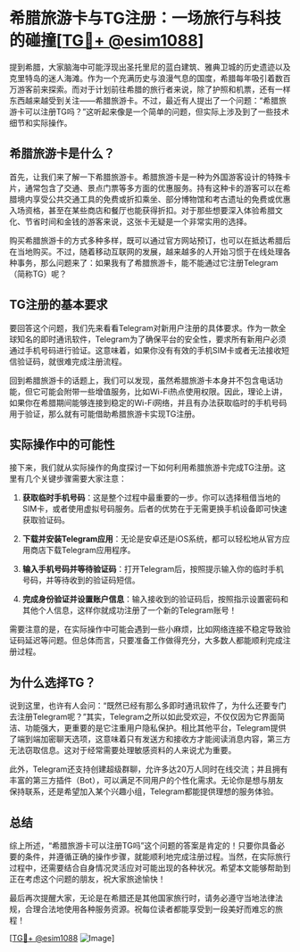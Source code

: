 # 希腊旅游卡与TG注册：一场旅行与科技的碰撞[[TG💪+ @esim1088](https://t.me/s/esim1088)]

提到希腊，大家脑海中可能浮现出圣托里尼的蓝白建筑、雅典卫城的历史遗迹以及克里特岛的迷人海滩。作为一个充满历史与浪漫气息的国度，希腊每年吸引着数百万游客前来探索。而对于计划前往希腊的旅行者来说，除了护照和机票，还有一样东西越来越受到关注——希腊旅游卡。不过，最近有人提出了一个问题：“希腊旅游卡可以注册TG吗？”这听起来像是一个简单的问题，但实际上涉及到了一些技术细节和实际操作。

## 希腊旅游卡是什么？

首先，让我们来了解一下希腊旅游卡。希腊旅游卡是一种为外国游客设计的特殊卡片，通常包含了交通、景点门票等多方面的优惠服务。持有这种卡的游客可以在希腊境内享受公共交通工具的免费或折扣乘坐、部分博物馆和考古遗址的免费或优惠入场资格，甚至在某些商店和餐厅也能获得折扣。对于那些想要深入体验希腊文化、节省时间和金钱的游客来说，这张卡无疑是一个非常实用的选择。

购买希腊旅游卡的方式多种多样，既可以通过官方网站预订，也可以在抵达希腊后在当地购买。不过，随着移动互联网的发展，越来越多的人开始习惯于在线处理各种事务，那么问题来了：如果我有了希腊旅游卡，能不能通过它注册Telegram（简称TG）呢？

## TG注册的基本要求

要回答这个问题，我们先来看看Telegram对新用户注册的具体要求。作为一款全球知名的即时通讯软件，Telegram为了确保平台的安全性，要求所有新用户必须通过手机号码进行验证。这意味着，如果你没有有效的手机SIM卡或者无法接收短信验证码，就很难完成注册流程。

回到希腊旅游卡的话题上，我们可以发现，虽然希腊旅游卡本身并不包含电话功能，但它可能会附带一些增值服务，比如Wi-Fi热点使用权限。因此，理论上讲，如果你在希腊期间能够连接到稳定的Wi-Fi网络，并且有办法获取临时的手机号码用于验证，那么就有可能借助希腊旅游卡实现TG注册。

## 实际操作中的可能性

接下来，我们就从实际操作的角度探讨一下如何利用希腊旅游卡完成TG注册。这里有几个关键步骤需要大家注意：

1. **获取临时手机号码**：这是整个过程中最重要的一步。你可以选择租借当地的SIM卡，或者使用虚拟号码服务。后者的优势在于无需更换手机设备即可快速获取验证码。

2. **下载并安装Telegram应用**：无论是安卓还是iOS系统，都可以轻松地从官方应用商店下载Telegram应用程序。

3. **输入手机号码并等待验证码**：打开Telegram后，按照提示输入你的临时手机号码，并等待收到的验证码短信。

4. **完成身份验证并设置账户信息**：输入接收到的验证码后，按照指示设置密码和其他个人信息，这样你就成功注册了一个新的Telegram账号！

需要注意的是，在实际操作中可能会遇到一些小麻烦，比如网络连接不稳定导致验证码延迟等问题。但总体而言，只要准备工作做得充分，大多数人都能顺利完成注册过程。

## 为什么选择TG？

说到这里，也许有人会问：“既然已经有那么多即时通讯软件了，为什么还要专门去注册Telegram呢？”其实，Telegram之所以如此受欢迎，不仅仅因为它界面简洁、功能强大，更重要的是它注重用户隐私保护。相比其他平台，Telegram提供了端到端加密聊天选项，这意味着只有发送方和接收方才能阅读消息内容，第三方无法窃取信息。这对于经常需要处理敏感资料的人来说尤为重要。

此外，Telegram还支持创建超级群聊，允许多达20万人同时在线交流；并且拥有丰富的第三方插件（Bot），可以满足不同用户的个性化需求。无论你是想与朋友保持联系，还是希望加入某个兴趣小组，Telegram都能提供理想的服务体验。

## 总结

综上所述，“希腊旅游卡可以注册TG吗”这个问题的答案是肯定的！只要你具备必要的条件，并遵循正确的操作步骤，就能顺利地完成注册过程。当然，在实际旅行过程中，还需要结合自身情况灵活应对可能出现的各种状况。希望本文能够帮助到正在考虑这个问题的朋友，祝大家旅途愉快！

最后再次提醒大家，无论是在希腊还是其他国家旅行时，请务必遵守当地法律法规，合理合法地使用各种服务资源。祝每位读者都能享受到一段美好而难忘的旅程！

[[TG💪+ @esim1088](https://t.me/s/esim1088) ![Image](https://i.postimg.cc/4NQfJmqS/Snipaste-2025-05-13-00-14-12.png)]